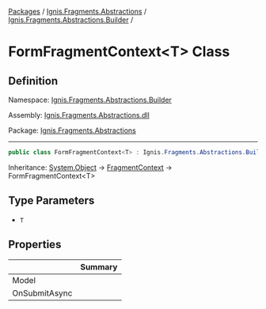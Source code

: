 [Packages](../../README.md) / [Ignis.Fragments.Abstractions](../README.md) / [Ignis.Fragments.Abstractions.Builder](README.md) /

# FormFragmentContext&lt;T&gt; Class

## Definition

Namespace: [Ignis.Fragments.Abstractions.Builder](README.md)

Assembly: [Ignis.Fragments.Abstractions.dll](../README.md)

Package: [Ignis.Fragments.Abstractions](https://www.nuget.org/packages/Ignis.Fragments.Abstractions)

---

```csharp
public class FormFragmentContext<T> : Ignis.Fragments.Abstractions.Builder.FragmentContext
```

Inheritance: [System.Object](https://learn.microsoft.com/en-us/dotnet/api/System.Object) → [FragmentContext](Ignis.Fragments.Abstractions.Builder.FragmentContext.md) → FormFragmentContext&lt;T&gt;

## Type Parameters

- `T`

## Properties

|               | Summary |
| ------------- | ------- |
| Model         |         |
| OnSubmitAsync |         |
